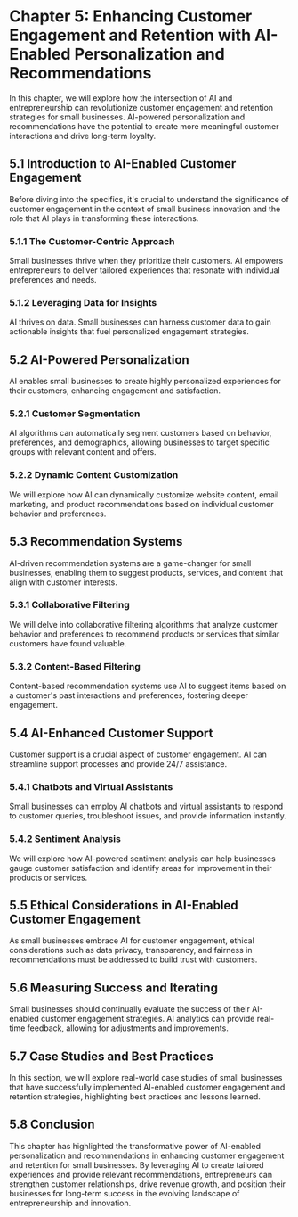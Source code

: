 Chapter 5: Enhancing Customer Engagement and Retention with AI-Enabled Personalization and Recommendations
==========================================================================================================

In this chapter, we will explore how the intersection of AI and entrepreneurship can revolutionize customer engagement and retention strategies for small businesses. AI-powered personalization and recommendations have the potential to create more meaningful customer interactions and drive long-term loyalty.

5.1 Introduction to AI-Enabled Customer Engagement
--------------------------------------------------

Before diving into the specifics, it's crucial to understand the significance of customer engagement in the context of small business innovation and the role that AI plays in transforming these interactions.

### 5.1.1 The Customer-Centric Approach

Small businesses thrive when they prioritize their customers. AI empowers entrepreneurs to deliver tailored experiences that resonate with individual preferences and needs.

### 5.1.2 Leveraging Data for Insights

AI thrives on data. Small businesses can harness customer data to gain actionable insights that fuel personalized engagement strategies.

5.2 AI-Powered Personalization
------------------------------

AI enables small businesses to create highly personalized experiences for their customers, enhancing engagement and satisfaction.

### 5.2.1 Customer Segmentation

AI algorithms can automatically segment customers based on behavior, preferences, and demographics, allowing businesses to target specific groups with relevant content and offers.

### 5.2.2 Dynamic Content Customization

We will explore how AI can dynamically customize website content, email marketing, and product recommendations based on individual customer behavior and preferences.

5.3 Recommendation Systems
--------------------------

AI-driven recommendation systems are a game-changer for small businesses, enabling them to suggest products, services, and content that align with customer interests.

### 5.3.1 Collaborative Filtering

We will delve into collaborative filtering algorithms that analyze customer behavior and preferences to recommend products or services that similar customers have found valuable.

### 5.3.2 Content-Based Filtering

Content-based recommendation systems use AI to suggest items based on a customer's past interactions and preferences, fostering deeper engagement.

5.4 AI-Enhanced Customer Support
--------------------------------

Customer support is a crucial aspect of customer engagement. AI can streamline support processes and provide 24/7 assistance.

### 5.4.1 Chatbots and Virtual Assistants

Small businesses can employ AI chatbots and virtual assistants to respond to customer queries, troubleshoot issues, and provide information instantly.

### 5.4.2 Sentiment Analysis

We will explore how AI-powered sentiment analysis can help businesses gauge customer satisfaction and identify areas for improvement in their products or services.

5.5 Ethical Considerations in AI-Enabled Customer Engagement
------------------------------------------------------------

As small businesses embrace AI for customer engagement, ethical considerations such as data privacy, transparency, and fairness in recommendations must be addressed to build trust with customers.

5.6 Measuring Success and Iterating
-----------------------------------

Small businesses should continually evaluate the success of their AI-enabled customer engagement strategies. AI analytics can provide real-time feedback, allowing for adjustments and improvements.

5.7 Case Studies and Best Practices
-----------------------------------

In this section, we will explore real-world case studies of small businesses that have successfully implemented AI-enabled customer engagement and retention strategies, highlighting best practices and lessons learned.

5.8 Conclusion
--------------

This chapter has highlighted the transformative power of AI-enabled personalization and recommendations in enhancing customer engagement and retention for small businesses. By leveraging AI to create tailored experiences and provide relevant recommendations, entrepreneurs can strengthen customer relationships, drive revenue growth, and position their businesses for long-term success in the evolving landscape of entrepreneurship and innovation.
